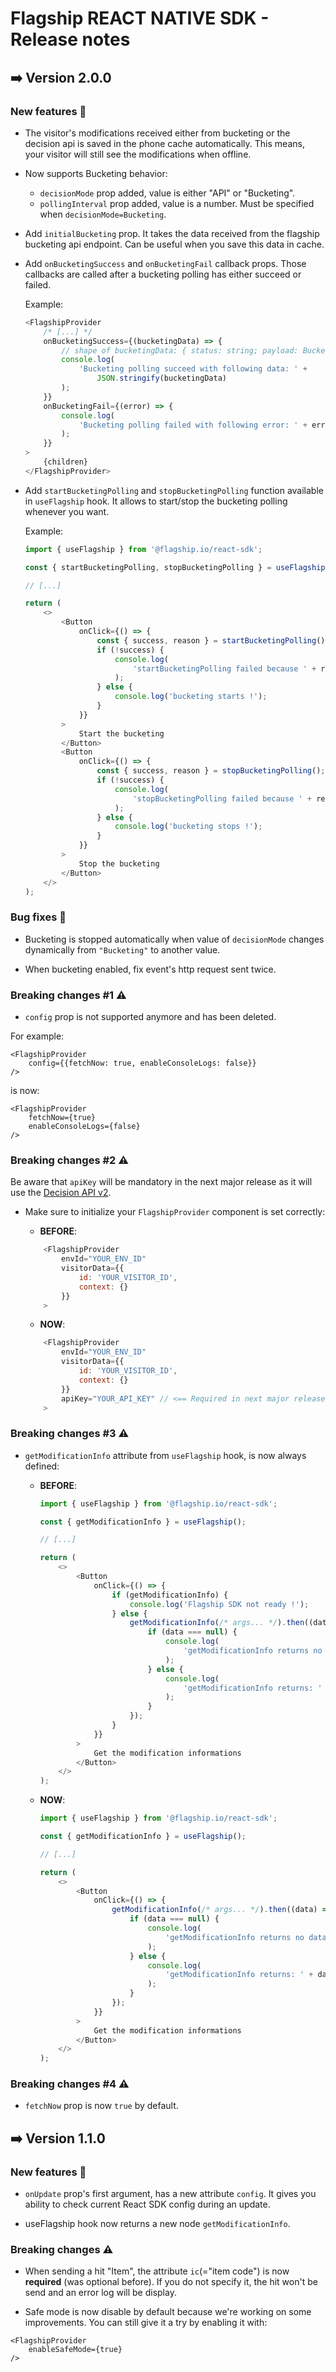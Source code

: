 # Flagship REACT NATIVE SDK - Release notes

## ➡️ Version 2.0.0

### New features 🎉

-   The visitor's modifications received either from bucketing or the decision api is saved in the phone cache automatically. This means, your visitor will still see the modifications when offline.

-   Now supports Bucketing behavior:
    -   `decisionMode` prop added, value is either "API" or "Bucketing".
    -   `pollingInterval` prop added, value is a number. Must be specified when `decisionMode=Bucketing`.

*   Add `initialBucketing` prop. It takes the data received from the flagship bucketing api endpoint. Can be useful when you save this data in cache.

*   Add `onBucketingSuccess` and `onBucketingFail` callback props. Those callbacks are called after a bucketing polling has either succeed or failed.

    Example:

    ```javascript
    <FlagshipProvider
        /* [...] */
        onBucketingSuccess={(bucketingData) => {
            // shape of bucketingData: { status: string; payload: BucketingApiResponse }
            console.log(
                'Bucketing polling succeed with following data: ' +
                    JSON.stringify(bucketingData)
            );
        }}
        onBucketingFail={(error) => {
            console.log(
                'Bucketing polling failed with following error: ' + error
            );
        }}
    >
        {children}
    </FlagshipProvider>
    ```

*   Add `startBucketingPolling` and `stopBucketingPolling` function available in `useFlagship` hook. It allows to start/stop the bucketing polling whenever you want.

    Example:

    ```javascript
    import { useFlagship } from '@flagship.io/react-sdk';

    const { startBucketingPolling, stopBucketingPolling } = useFlagship();

    // [...]

    return (
        <>
            <Button
                onClick={() => {
                    const { success, reason } = startBucketingPolling();
                    if (!success) {
                        console.log(
                            'startBucketingPolling failed because ' + reason
                        );
                    } else {
                        console.log('bucketing starts !');
                    }
                }}
            >
                Start the bucketing
            </Button>
            <Button
                onClick={() => {
                    const { success, reason } = stopBucketingPolling();
                    if (!success) {
                        console.log(
                            'stopBucketingPolling failed because ' + reason
                        );
                    } else {
                        console.log('bucketing stops !');
                    }
                }}
            >
                Stop the bucketing
            </Button>
        </>
    );
    ```

### Bug fixes 🐛

-   Bucketing is stopped automatically when value of `decisionMode` changes dynamically from `"Bucketing"` to another value.

-   When bucketing enabled, fix event's http request sent twice.

### Breaking changes #1 ⚠️

-   `config` prop is not supported anymore and has been deleted.

For example:

```
<FlagshipProvider
    config={{fetchNow: true, enableConsoleLogs: false}}
/>
```

is now:

```
<FlagshipProvider
    fetchNow={true}
    enableConsoleLogs={false}
/>
```

### Breaking changes #2 ⚠️

Be aware that `apiKey` will be mandatory in the next major release as it will use the [Decision API v2](http://developers.flagship.io/api/v2/).

-   Make sure to initialize your `FlagshipProvider` component is set correctly:

    -   **BEFORE**:

    ```javascript
        <FlagshipProvider
            envId="YOUR_ENV_ID"
            visitorData={{
                id: 'YOUR_VISITOR_ID',
                context: {}
            }}
        >
    ```

    -   **NOW**:

    ```javascript
        <FlagshipProvider
            envId="YOUR_ENV_ID"
            visitorData={{
                id: 'YOUR_VISITOR_ID',
                context: {}
            }}
            apiKey="YOUR_API_KEY" // <== Required in next major release
        >
    ```

### Breaking changes #3 ⚠️

-   `getModificationInfo` attribute from `useFlagship` hook, is now always defined:

    -   **BEFORE**:

        ```javascript
        import { useFlagship } from '@flagship.io/react-sdk';

        const { getModificationInfo } = useFlagship();

        // [...]

        return (
            <>
                <Button
                    onClick={() => {
                        if (getModificationInfo) {
                            console.log('Flagship SDK not ready !');
                        } else {
                            getModificationInfo(/* args... */).then((data) => {
                                if (data === null) {
                                    console.log(
                                        'getModificationInfo returns no data'
                                    );
                                } else {
                                    console.log(
                                        'getModificationInfo returns: ' + data
                                    );
                                }
                            });
                        }
                    }}
                >
                    Get the modification informations
                </Button>
            </>
        );
        ```

    -   **NOW**:

        ```javascript
        import { useFlagship } from '@flagship.io/react-sdk';

        const { getModificationInfo } = useFlagship();

        // [...]

        return (
            <>
                <Button
                    onClick={() => {
                        getModificationInfo(/* args... */).then((data) => {
                            if (data === null) {
                                console.log(
                                    'getModificationInfo returns no data'
                                );
                            } else {
                                console.log(
                                    'getModificationInfo returns: ' + data
                                );
                            }
                        });
                    }}
                >
                    Get the modification informations
                </Button>
            </>
        );
        ```

### Breaking changes #4 ⚠️

-   `fetchNow` prop is now `true` by default.

## ➡️ Version 1.1.0

### New features 🎉

-   `onUpdate` prop's first argument, has a new attribute `config`. It gives you ability to check current React SDK config during an update.

-   useFlagship hook now returns a new node `getModificationInfo`.

### Breaking changes ⚠️

-   When sending a hit "Item", the attribute `ic`(="item code") is now **required** (was optional before). If you do not specify it, the hit won't be send and an error log will be display.

-   Safe mode is now disable by default because we're working on some improvements. You can still give it a try by enabling it with:

```
<FlagshipProvider
    enableSafeMode={true}
/>
```
